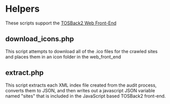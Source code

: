 Helpers
=======

These scripts support the [TOSBack2 Web Front-End](https://github.com/subsystem7/tosback2web)

download_icons.php
------------------
This script attempts to download all of the .ico files for the crawled sites and places them in an icon folder in the web_front_end

extract.php
-----------
This script extracts each XML index file created from the audit process, converts them
to JSON, and then writes out a javascript JSON variable named "sites" that is included
in the JavaScript based TOSBack2 front-end.